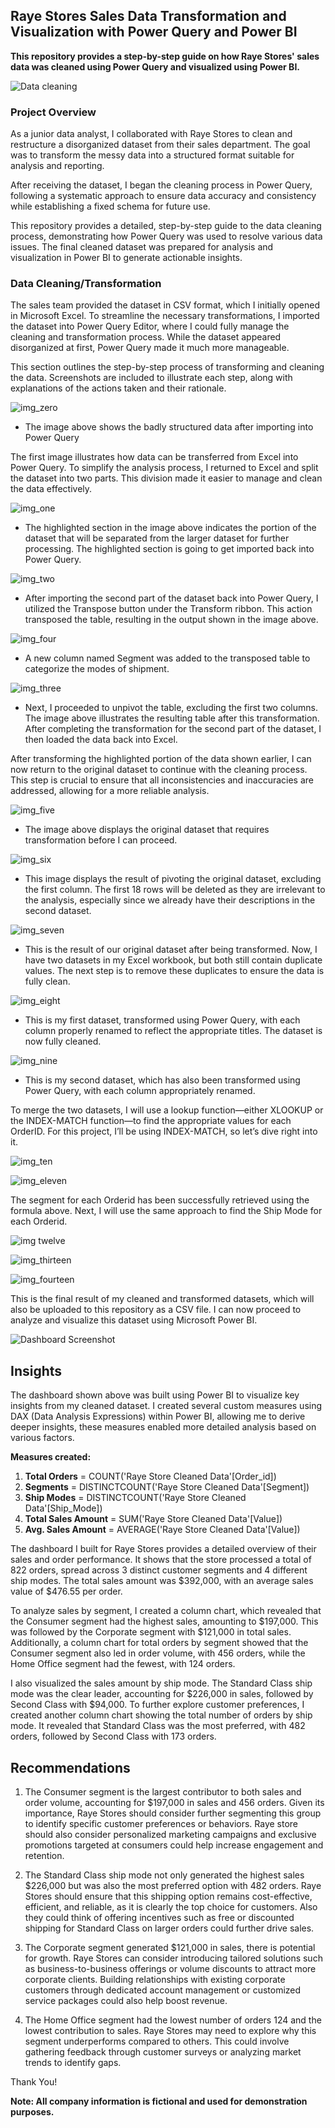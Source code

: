## Raye Stores Sales Data Transformation and Visualization with Power Query and Power BI
**This repository provides a step-by-step guide on how Raye Stores' sales data was cleaned using Power Query and visualized using Power BI.** 

![Data cleaning](https://github.com/Herola007/Raye-Stores-Sales-Data-Cleaning-and-Visualization/blob/main/Database%20Illustrator.jpg?raw=true)

### Project Overview
As a junior data analyst, I collaborated with Raye Stores to clean and restructure a disorganized dataset from their sales department. The goal was to transform the messy data into a structured format suitable for analysis and reporting.

After receiving the dataset, I began the cleaning process in Power Query, following a systematic approach to ensure data accuracy and consistency while establishing a fixed schema for future use.

This repository provides a detailed, step-by-step guide to the data cleaning process, demonstrating how Power Query was used to resolve various data issues. The final cleaned dataset was prepared for analysis and visualization in Power BI to generate actionable insights.


### Data Cleaning/Transformation
The sales team provided the dataset in CSV format, which I initially opened in Microsoft Excel. To streamline the necessary transformations, I imported the dataset into Power Query Editor, where I could fully manage the cleaning and transformation process. While the dataset appeared disorganized at first, Power Query made it much more manageable.

This section outlines the step-by-step process of transforming and cleaning the data. Screenshots are included to illustrate each step, along with explanations of the actions taken and their rationale.

![img_zero](https://github.com/Herola007/Raye-Stores-Sales-Data-Cleaning-and-Visualization/blob/main/Steps/2024-10-08%20(0).png?raw=true)
- The image above shows the badly structured data after importing into Power Query

The first image illustrates how data can be transferred from Excel into Power Query. To simplify the analysis process, I returned to Excel and split the dataset into two parts. This division made it easier to manage and clean the data effectively.

![img_one](https://github.com/Herola007/Raye-Stores-Sales-Data-Cleaning-and-Visualization/blob/main/Steps/2024-10-09(1).png?raw=true)
- The highlighted section in the image above indicates the portion of the dataset that will be separated from the larger dataset for further processing. The highlighted section is going to get imported back into Power Query.

![img_two](https://github.com/Herola007/Raye-Stores-Sales-Data-Cleaning-and-Visualization/blob/main/Steps/2024-10-09%20(2).png?raw=true)
 - After importing the second part of the dataset back into Power Query, I utilized the Transpose button under the Transform ribbon. This action transposed the table, resulting in the output shown in the image above.

![img_four](https://github.com/Herola007/Raye-Stores-Sales-Data-Cleaning-and-Visualization/blob/main/Steps/2024-10-09%20(4).png?raw=true)
- A new column named Segment was added to the transposed table to categorize the modes of shipment.

![img_three](https://github.com/Herola007/Raye-Stores-Sales-Data-Cleaning-and-Visualization/blob/main/Steps/2024-10-09%20(3).png?raw=true)
 - Next, I proceeded to unpivot the table, excluding the first two columns. The image above illustrates the resulting table after this transformation. After completing the transformation for the second part of the dataset, I then loaded the data back into Excel.

After transforming the highlighted portion of the data shown earlier, I can now return to the original dataset to continue with the cleaning process. This step is crucial to ensure that all inconsistencies and inaccuracies are addressed, allowing for a more reliable analysis.

![img_five](https://github.com/Herola007/Raye-Stores-Sales-Data-Cleaning-and-Visualization/blob/main/Steps/2024-10-09%20(5).png?raw=true)
- The image above displays the original dataset that requires transformation before I can proceed.

![img_six](https://github.com/Herola007/Raye-Stores-Sales-Data-Cleaning-and-Visualization/blob/main/Steps/2024-10-09%20(6).png?raw=true)
- This image displays the result of pivoting the original dataset, excluding the first column. The first 18 rows will be deleted as they are irrelevant to the analysis, especially since we already have their descriptions in the second dataset.

![img_seven](https://github.com/Herola007/Raye-Stores-Sales-Data-Cleaning-and-Visualization/blob/main/Steps/2024-10-09%20(8).png?raw=true)
- This is the result of our original dataset after being transformed. Now, I have two datasets in my Excel workbook, but both still contain duplicate values. The next step is to remove these duplicates to ensure the data is fully clean.

![img_eight](https://github.com/Herola007/Raye-Stores-Sales-Data-Cleaning-and-Visualization/blob/main/Steps/2024-10-09%20(88).png?raw=true)
- This is my first dataset, transformed using Power Query, with each column properly renamed to reflect the appropriate titles. The dataset is now fully cleaned.

![img_nine](https://github.com/Herola007/Raye-Stores-Sales-Data-Cleaning-and-Visualization/blob/main/Steps/2024-10-09%20(9).png?raw=true)
- This is my second dataset, which has also been transformed using Power Query, with each column appropriately renamed.

To merge the two datasets, I will use a lookup function—either XLOOKUP or the INDEX-MATCH function—to find the appropriate values for each OrderID. For this project, I’ll be using INDEX-MATCH, so let’s dive right into it.

![img_ten](https://raw.githubusercontent.com/Herola007/Raye-Stores-Sales-Data-Cleaning-and-Visualization/refs/heads/main/Steps/2024-10-09%20(1010).png)

![img_eleven](https://github.com/Herola007/Raye-Stores-Sales-Data-Cleaning-and-Visualization/blob/main/Steps/2024-10-09%20(1111).png?raw=true)

The segment for each Orderid has been successfully retrieved using the formula above. Next, I will use the same approach to find the Ship Mode for each Orderid.

![img twelve](https://github.com/Herola007/Raye-Stores-Sales-Data-Cleaning-and-Visualization/blob/main/Steps/2024-10-09%20(12).png?raw=true)

![img_thirteen](https://github.com/Herola007/Raye-Stores-Sales-Data-Cleaning-and-Visualization/blob/main/Steps/2024-10-09%20(13).png?raw=true)

![img_fourteen](https://github.com/Herola007/Raye-Stores-Sales-Data-Cleaning-and-Visualization/blob/main/Steps/2024-10-09%20(14).png?raw=true)

This is the final result of my cleaned and transformed datasets, which will also be uploaded to this repository as a CSV file. I can now proceed to analyze and visualize this dataset using Microsoft Power BI.

![Dashboard Screenshot](https://github.com/Herola007/Raye-Stores-Sales-Data-Cleaning-and-Visualization/blob/main/Dashboard%20Screenshot.png?raw=true)

## Insights
The dashboard shown above was built using Power BI to visualize key insights from my cleaned dataset. I created several custom measures using DAX (Data Analysis Expressions) within Power BI, allowing me to derive deeper insights, these measures enabled more detailed analysis based on various factors.

**Measures created:**
1. **Total Orders** = COUNT('Raye Store Cleaned Data'[Order_id])
2. **Segments** = DISTINCTCOUNT('Raye Store Cleaned Data'[Segment])
3. **Ship Modes** = DISTINCTCOUNT('Raye Store Cleaned Data'[Ship_Mode])
4. **Total Sales Amount** = SUM('Raye Store Cleaned Data'[Value])
5. **Avg. Sales Amount** = AVERAGE('Raye Store Cleaned Data'[Value])

The dashboard I built for Raye Stores provides a detailed overview of their sales and order performance. It shows that the store processed a total of 822 orders, spread across 3 distinct customer segments and 4 different ship modes. The total sales amount was $392,000, with an average sales value of $476.55 per order.

To analyze sales by segment, I created a column chart, which revealed that the Consumer segment had the highest sales, amounting to $197,000. This was followed by the Corporate segment with $121,000 in total sales. Additionally, a column chart for total orders by segment showed that the Consumer segment also led in order volume, with 456 orders, while the Home Office segment had the fewest, with 124 orders.

I also visualized the sales amount by ship mode. The Standard Class ship mode was the clear leader, accounting for $226,000 in sales, followed by Second Class with $94,000. To further explore customer preferences, I created another column chart showing the total number of orders by ship mode. It revealed that Standard Class was the most preferred, with 482 orders, followed by Second Class with 173 orders.


## Recommendations

1. The Consumer segment is the largest contributor to both sales and order volume, accounting for $197,000 in sales and 456 orders. Given its importance, Raye Stores should consider further segmenting this group to identify specific customer preferences or behaviors. Raye store should also consider personalized marketing campaigns and  exclusive promotions targeted at consumers could help increase engagement and retention.
 
2. The Standard Class ship mode not only generated the highest sales $226,000 but was also the most preferred option with 482 orders. Raye Stores should ensure that this shipping option remains cost-effective, efficient, and reliable, as it is clearly the top choice for customers. Also they could think of offering incentives such as free or discounted shipping for Standard Class on larger orders could further drive sales.

3. The Corporate segment generated $121,000 in sales, there is potential for growth. Raye Stores can consider introducing tailored solutions such as business-to-business offerings or volume discounts to attract more corporate clients. Building relationships with existing corporate customers through dedicated account management or customized service packages could also help boost revenue.

4. The Home Office segment had the lowest number of orders 124 and the lowest contribution to sales. Raye Stores may need to explore why this segment underperforms compared to others. This could involve gathering feedback through customer surveys or analyzing market trends to identify gaps.

Thank You!

**Note: All company information is fictional and used for demonstration purposes.**




